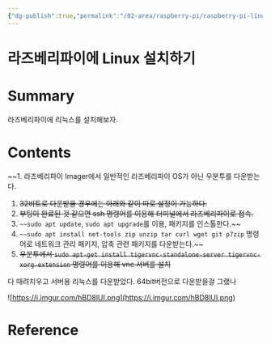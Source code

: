 ```yaml
---
{"dg-publish":true,"permalink":"/02-area/raspberry-pi/raspberry-pi-linux/","tags":["Area/RaspberryPi"],"noteIcon":"","created":"2025-01-05T15:55:32.000+09:00","updated":"2025-04-01T22:52:19.461+09:00"}
---
```


# 라즈베리파이에 Linux 설치하기

# Summary

라즈베리파이에 리눅스를 설치해보자.
# Contents

~~1. 라즈베리파이 Imager에서 일반적인 라즈베리파이 OS가 아닌 우분투를 다운받는다.
1. ~~32비트로 다운받을 경우에는 아래와 같이 따로 설정이 가능하다.~~
2. ~~부팅이 완료된 것 같으면 ssh 명령어를 이용해 터미널에서 라즈베리파이로 접속.~~
1. `~~sudo apt update`, `sudo apt upgrade`를 이용, 패키지를 인스톨한다.~~
2. `~~sudo apt install net-tools zip unzip tar curl wget git p7zip` 명령어로 네트워크 관리 패키지, 압축 관련 패키지를 다운받는다.~~
3. ~~우분투에서 `sudo apt-get install tigervnc-standalone-server tigervnc-xorg-extension` 명령어를 이용해 vnc 서버를 설치~~

다 때려치우고 서버용 리눅스를 다운받았다. 64bit버전으로 다운받을걸 그랬나

![https://i.imgur.com/hBD8lUI.png](https://i.imgur.com/hBD8lUI.png)

# Reference